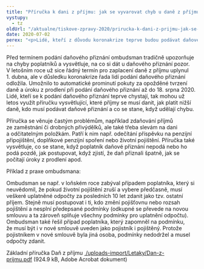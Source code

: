 ```yaml
---
title: "Příručka k dani z příjmu: jak se vyvarovat chyb u daně z příjmu"
vystupy:
  - tz
oldUrl: "/aktualne/tiskove-zpravy-2020/prirucka-k-dani-z-prijmu-jak-se-vyvarovat-chyb-u-dane-z-prijmu"
date: 2020-07-02
perex: "<p>Lidé, kteří z důvodu koronakrize teprve budou podávat daňové přiznání, mohou využít Základní příručku k dani z příjmu vytvořenou na základě dřívější spolupráce ombudsmana s Komorou daňových poradců a Finanční správou. Je určena především zaměstnancům, ale některá doporučení využijí i drobní podnikatelé. Vysvětluje základní pravidla, upozorňuje na časté chyby a radí, jak správně snížit daň.</p>"
---
```


<!-- imported from the old website -->

<p>Před termínem podání daňového přiznání ombudsman tradičně upozorňuje na chyby poplatníků a vysvětluje, na co si dát u daňového přiznání pozor. V letošním roce už sice řádný termín pro zaplacení daně z příjmu uplynul 1. dubna, ale v důsledku koronakrize řada lidí podání daňového přiznání odložila. Umožnilo to automatické prominutí pokuty za opožděné tvrzení daně a úroku z prodlení při podání daňového přiznání až do 18. srpna 2020. Lidé, kteří se k podání daňového přiznání teprve chystají, tak mohou už letos využít příručku vysvětlující, které příjmy se musí danit, jak platit nižší daně, kdo musí podávat daňové přiznání a co se stane, když udělají chybu.</p> <p>Příručka se věnuje častým problémům, například zdaňování příjmů ze zaměstnání či drobných přivýdělků, ale také třeba slevám na dani a odčitatelným položkám. Patří k nim např. odečítání příspěvku na penzijní připojištění, doplňkové penzijní spoření nebo životní pojištění. Příručka také vysvětluje, co se stane, když poplatník daňové přiznání nepodá nebo ho podá pozdě, jak postupovat, když zjistí, že daň přiznali špatně, jak se počítají úroky z prodlení apod.</p> <p>Příklad z praxe ombudsmana:</p> <p>Ombudsman se např. v loňském roce zabýval případem poplatníka, který si neuvědomil, že pokud životní pojištění zruší a vybere předčasně, musí veškeré uplatněné odpočty za posledních 10 let zdanit jako tzv. ostatní příjem. Stejně musí postupovat i ti, kdo změní pojišťovnu nebo rozsah pojištění a nesplní předepsané podmínky (odkupné se převede na novou smlouvu a ta zároveň splňuje všechny podmínky pro uplatnění odpočtu). Ombudsman také řešil případ poplatníka, který zapomněl na podmínku, že musí být i v nové smlouvě uveden jako pojistník i pojištěný. Protože pojistníkem v nové smlouvě byla jiná osoba, podmínky nedodržel a musel odpočty zdanit.</p> <p>Základní příručka Daň z příjmu <a title="Otevření do nového okna" href="/uploads-import/Letaky/Dan-z-prijmu.pdf" target="_blank"> /uploads-import/Letaky/Dan-z-prijmu.pdf</a> (924.9 kB, Adobe Acrobat dokument)</p>
